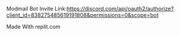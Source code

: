 Modmail Bot Invite
Link:https://discord.com/api/oauth2/authorize?client_id=838275485619191808&permissions=0&scope=bot

Made With replit.com

